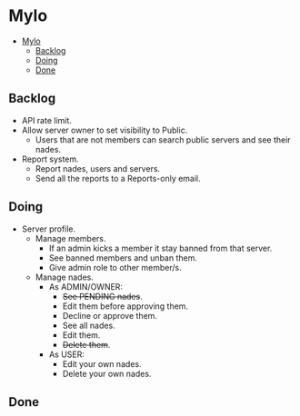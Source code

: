 # Mylo

<!--toc:start-->

- [Mylo](#mylo)
  - [Backlog](#backlog)
  - [Doing](#doing)
  - [Done](#done)

<!--toc:end-->

## Backlog

- API rate limit.
- Allow server owner to set visibility to Public.
  - Users that are not members can search public servers and see their nades.
- Report system.
  - Report nades, users and servers.
  - Send all the reports to a Reports-only email.

## Doing

- Server profile.
  - Manage members.
    - If an admin kicks a member it stay banned from that server.
    - See banned members and unban them.
    - Give admin role to other member/s.
  - Manage nades.
    - As ADMIN/OWNER:
      - ~~See PENDING nades~~.
      - Edit them before approving them.
      - Decline or approve them.
      - See all nades.
      - Edit them.
      - ~~Delete them~~.
    - As USER:
      - Edit your own nades.
      - Delete your own nades.

## Done
